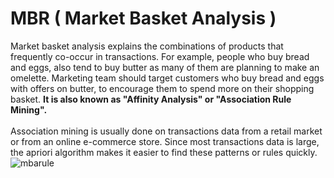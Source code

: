 # MBR ( Market Basket Analysis )
Market basket analysis explains the combinations of products that frequently co-occur in transactions. For example, people who buy bread and eggs, also tend to buy butter as many of them are planning to make an omelette. Marketing team should target customers who buy bread and eggs with offers on butter, to encourage them to spend more on their shopping basket.
<b>It is also known as "Affinity Analysis" or "Association Rule Mining".</b>
</br></br>
Association mining is usually done on transactions data from a retail market or from an online e-commerce store. Since most transactions data is large, the apriori algorithm makes it easier to find these patterns or rules quickly.
![mbarule](https://user-images.githubusercontent.com/22189554/35472864-2191fffe-039d-11e8-9a60-f6dbfb39c892.png)
